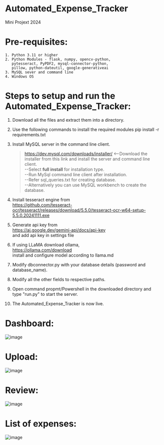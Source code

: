 # Automated_Expense_Tracker
 Mini Projext 2024

# Pre-requisites:
	1. Python 3.11 or higher
    2. Python Modules - flask, numpy, opencv-python,
       pytesseract, PyPDF2, mysql-connector-python,
       pillow, python-dateutil, google-generativeai
	3. MySQL sever and command line
 	4. Windows OS

# Steps to setup and run the Automated_Expense_Tracker:

 1. Download all the files and extract them into a directory.

 2. Use the following commands to install the required modules
    pip install -r requirements.txt

3. Install MySQL server in the command line client.
   >https://dev.mysql.com/downloads/installer/ <--Download the installer from this link and install the server and command line client.<br>
   >--Select <b>full install</b> for installation type. <br> 
   >--Run MySql command line client after installation.<br>
   >--Refer sql_queries.txt for creating database.<br>
   >--Alternatively you can use MySQL workbench to create the database.
4. Install tesseract engine from    
https://github.com/tesseract-ocr/tesseract/releases/download/5.5.0/tesseract-ocr-w64-setup-5.5.0.20241111.exe

5. Generate api key from<br>
https://ai.google.dev/gemini-api/docs/api-key<br>
and add api key in settings file
6. If using LLaMA download ollama,<br>
https://ollama.com/download
<br>install and configure model according to llama.md

8. Modify dbconnector.py with your database details (password and database_name).

9. Modify all the other fields to respective paths.

10. Open command propmt/Powershell in the downloaded directory and type "run.py" to start the server.

11. The Automated_Expense_Tracker is now live.



# Dashboard:

![image](https://github.com/user-attachments/assets/bb97def2-bd3d-4e36-b3c4-251f2224bcd8)

# Upload:

![image](https://github.com/user-attachments/assets/7f07b5bf-3372-4d34-8177-2e837d262679)

# Review:

![image](https://github.com/user-attachments/assets/7ea775d6-50e0-44fa-b94f-0e28b5d808f1)

# List of expenses:

![image](https://github.com/user-attachments/assets/54a620b1-5970-4094-be58-bb19b1a8c160)




